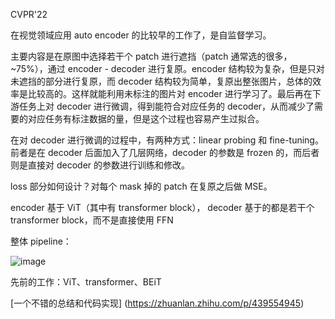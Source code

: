 CVPR'22

在视觉领域应用 auto encoder 的比较早的工作了，是自监督学习。

主要内容是在原图中选择若干个 patch 进行遮挡（patch 通常选的很多，~75%），通过 encoder - decoder 进行复原。encoder 结构较为复杂，但是只对未遮挡的部分进行复原，而 decoder 结构较为简单，复原出整张图片，总体的效率是比较高的。这样就能利用未标注的图片对 encoder 进行学习了。最后再在下游任务上对 decoder 进行微调，得到能符合对应任务的 decoder，从而减少了需要的对应任务有标注数据的量，但是这个过程也容易产生过拟合。

在对 decoder 进行微调的过程中，有两种方式：linear probing 和 fine-tuning。前者是在 decoder 后面加入了几层网络，decoder 的参数是 frozen 的，而后者则是直接对 decoder 的参数进行训练和修改。

loss 部分如何设计？对每个 mask 掉的 patch 在复原之后做 MSE。

encoder 基于 ViT（其中有 transformer block）， decoder 基于的都是若干个 transformer block，而不是直接使用 FFN

整体 pipeline：

![image](https://img2024.cnblogs.com/blog/1102006/202407/1102006-20240709201929967-1591409903.png)

先前的工作：ViT、transformer、BEiT

[一个不错的总结和代码实现]
(https://zhuanlan.zhihu.com/p/439554945)